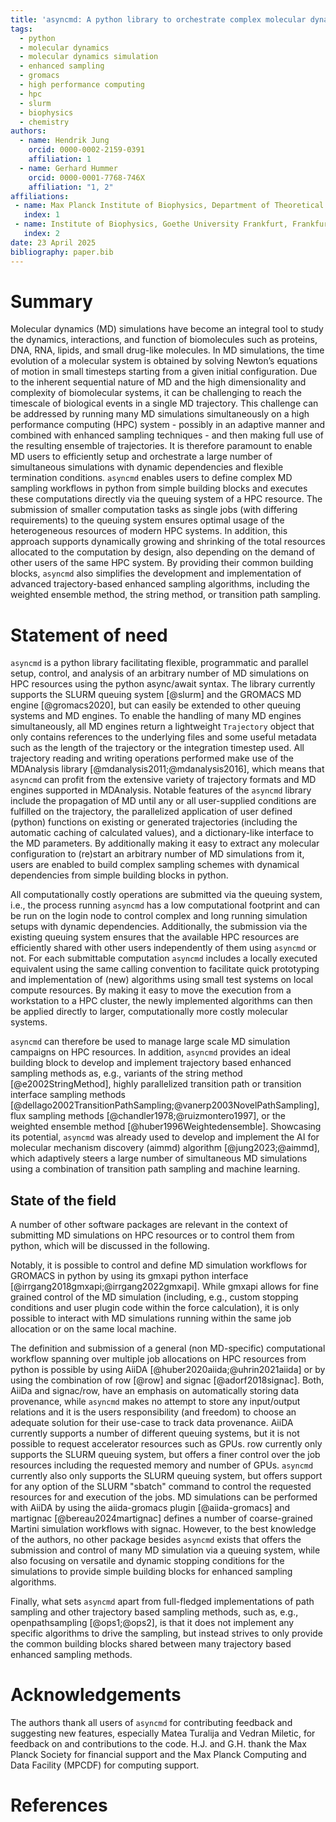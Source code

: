 ```yaml
---
title: 'asyncmd: A python library to orchestrate complex molecular dynamics simulation campaigns on high performance computing systems'
tags:
  - python
  - molecular dynamics
  - molecular dynamics simulation
  - enhanced sampling
  - gromacs
  - high performance computing
  - hpc
  - slurm
  - biophysics
  - chemistry
authors:
  - name: Hendrik Jung
    orcid: 0000-0002-2159-0391
    affiliation: 1
  - name: Gerhard Hummer
    orcid: 0000-0001-7768-746X
    affiliation: "1, 2"
affiliations:
 - name: Max Planck Institute of Biophysics, Department of Theoretical Biophysics, Frankfurt am Main, Germany
   index: 1
 - name: Institute of Biophysics, Goethe University Frankfurt, Frankfurt am Main, Germany
   index: 2
date: 23 April 2025
bibliography: paper.bib
---
```


# Summary

Molecular dynamics (MD) simulations have become an integral tool to study the dynamics, interactions, and function of biomolecules such as proteins, DNA, RNA, lipids, and small drug-like molecules. In MD simulations, the time evolution of a molecular system is obtained by solving Newton’s equations of motion in small timesteps starting from a given initial configuration. Due to the inherent sequential nature of MD and the high dimensionality and complexity of biomolecular systems, it can be challenging to reach the timescale of biological events in a single MD trajectory. This challenge can be addressed by running many MD simulations simultaneously on a high performance computing (HPC) system - possibly in an adaptive manner and combined with enhanced sampling techniques - and then making full use of the resulting ensemble of trajectories. It is therefore paramount to enable MD users to efficiently setup and orchestrate a large number of simultaneous simulations with dynamic dependencies and flexible termination conditions. `asyncmd` enables users to define complex MD sampling workflows in python from simple building blocks and executes these computations directly via the queuing system of a HPC resource. The submission of smaller computation tasks as single jobs (with differing requirements) to the queuing system ensures optimal usage of the heterogeneous resources of modern HPC systems. In addition, this approach supports dynamically growing and shrinking of the total resources allocated to the computation by design, also depending on the demand of other users of the same HPC system. By providing their common building blocks, `asyncmd` also simplifies the development and implementation of advanced trajectory-based enhanced sampling algorithms, including the weighted ensemble method, the string method, or transition path sampling.

# Statement of need

`asyncmd` is a python library facilitating flexible, programmatic and parallel setup, control, and analysis of an arbitrary number of MD simulations on HPC resources using the python async/await syntax. The library currently supports the SLURM queuing system [@slurm] and the GROMACS MD engine [@gromacs2020], but can easily be extended to other queuing systems and MD engines. To enable the handling of many MD engines simultaneously, all MD engines return a lightweight `Trajectory` object that only contains references to the underlying files and some useful metadata such as the length of the trajectory or the integration timestep used. All trajectory reading and writing operations performed make use of the MDAnalysis library [@mdanalysis2011;@mdanalysis2016], which means that `asyncmd` can profit from the extensive variety of trajectory formats and MD engines supported in MDAnalysis. Notable features of the `asyncmd` library include the propagation of MD until any or all user-supplied conditions are fulfilled on the trajectory, the parallelized application of user defined (python) functions on existing or generated trajectories (including the automatic caching of calculated values), and a dictionary-like interface to the MD parameters. By additionally making it easy to extract any molecular configuration to (re)start an arbitrary number of MD simulations from it, users are enabled to build complex sampling schemes with dynamical dependencies from simple building blocks in python.

All computationally costly operations are submitted via the queuing system, i.e., the process running `asyncmd` has a low computational footprint and can be run on the login node to control complex and long running simulation setups with dynamic dependencies. Additionally, the submission via the existing queuing system ensures that the available HPC resources are efficiently shared with other users independently of them using `asyncmd` or not. For each submittable computation `asyncmd` includes a locally executed equivalent using the same calling convention to facilitate quick prototyping and implementation of (new) algorithms using small test systems on local compute resources. By making it easy to move the execution from a workstation to a HPC cluster, the newly implemented algorithms can then be applied directly to larger, computationally more costly molecular systems.

`asyncmd` can therefore be used to manage large scale MD simulation campaigns on HPC resources. In addition, `asyncmd` provides an ideal building block to develop and implement trajectory based enhanced sampling methods as, e.g., variants of the string method [@e2002StringMethod], highly parallelized transition path or transition interface sampling methods [@dellago2002TransitionPathSampling;@vanerp2003NovelPathSampling], flux sampling methods [@chandler1978;@ruizmontero1997], or the weighted ensemble method [@huber1996Weightedensemble]. Showcasing its potential, `asyncmd` was already used to develop and implement the AI for molecular mechanism discovery (aimmd) algorithm [@jung2023;@aimmd], which adaptively steers a large number of simultaneous MD simulations using a combination of transition path sampling and machine learning.

## State of the field

A number of other software packages are relevant in the context of submitting MD simulations on HPC resources or to control them from python, which will be discussed in the following.

Notably, it is possible to control and define MD simulation workflows for GROMACS in python by using its gmxapi python interface [@irrgang2018gmxapi;@irrgang2022gmxapi].
While gmxapi allows for fine grained control of the MD simulation (including, e.g., custom stopping conditions and user plugin code within the force calculation), it is only possible to interact with MD simulations running within the same job allocation or on the same local machine.

The definition and submission of a general (non MD-specific) computational workflow spanning over multiple job allocations on HPC resources from python is possible by using AiiDA [@huber2020aiida;@uhrin2021aiida] or by using the combination of row [@row] and signac [@adorf2018signac].
Both, AiiDa and signac/row, have an emphasis on automatically storing data provenance, while `asyncmd` makes no attempt to store any input/output relations and it is the users responsibility (and freedom) to choose an adequate solution for their use-case to track data provenance.
AiiDA currently supports a number of different queuing systems, but it is not possible to request accelerator resources such as GPUs.
row currently only supports the SLURM queuing system, but offers a finer control over the job resources including the requested memory and number of GPUs.
`asyncmd` currently also only supports the SLURM queuing system, but offers support for any option of the SLURM "sbatch" command to control the requested resources for and execution of the jobs.
MD simulations can be performed with AiiDA by using the aiida-gromacs plugin [@aiida-gromacs] and martignac [@bereau2024martignac] defines a number of coarse-grained Martini simulation workflows with signac.
However, to the best knowledge of the authors, no other package besides `asyncmd` exists that offers the submission and control of many MD simulation via a queuing system, while also focusing on versatile and dynamic stopping conditions for the simulations to provide simple building blocks for enhanced sampling algorithms.

Finally, what sets `asyncmd` apart from full-fledged implementations of path sampling and other trajectory based sampling methods, such as, e.g., openpathsampling [@ops1;@ops2], is that it does not implement any specific algorithms to drive the sampling, but instead strives to only provide the common building blocks shared between many trajectory based enhanced sampling methods.

# Acknowledgements

The authors thank all users of `asyncmd` for contributing feedback and suggesting new features, especially Matea Turalija and Vedran Miletic, for feedback on and contributions to the code.
H.J. and G.H. thank the Max Planck Society for financial support and the Max Planck Computing and Data Facility (MPCDF) for computing support.

# References
